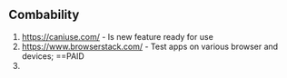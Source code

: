 
## Combability
1. https://caniuse.com/ - Is new feature ready for use
2. https://www.browserstack.com/ - Test apps on various browser and devices; ==PAID
3. 